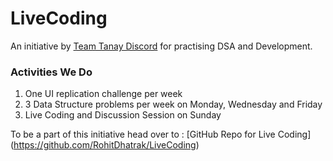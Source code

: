 # LiveCoding 
An initiative by [Team Tanay Discord](https://github.com/RohitDhatrak/LiveCoding/blob/main/discord.gg/nex8uhuzyu) for practising DSA and Development. 

### Activities We Do 

1. One UI replication challenge per week 
2. 3 Data Structure problems per week on Monday, Wednesday and Friday
3. Live Coding and Discussion Session on Sunday

To be a part of this initiative head over to : [GitHub Repo for Live Coding] (https://github.com/RohitDhatrak/LiveCoding)
 
